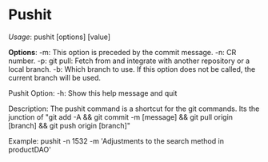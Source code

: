 # Pushit

*Usage*:
	pushit [options] [value]

**Options**:
	-m: This option is preceded by the commit message.
	-n: CR number.
	-p: git pull: Fetch from and integrate with another repository or a local branch.
	-b: Which branch to use. If this option does not be called, the current branch will be used.

Pushit Option:
	-h: Show this help message and quit

Description:
	The pushit command is a shortcut for the git commands.
	Its the junction of "git add -A && git commit -m [message] && git pull origin [branch] && git push origin [branch]"

Example:
	pushit -n 1532 -m 'Adjustments to the search method in productDAO'